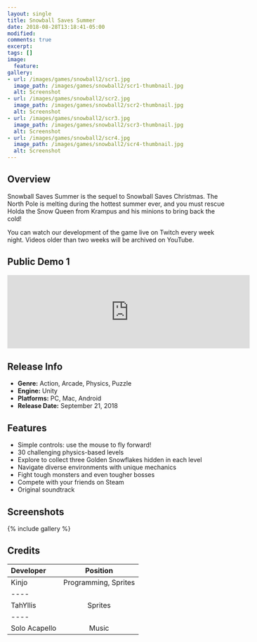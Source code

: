 ```yaml
---
layout: single
title: Snowball Saves Summer
date: 2018-08-28T13:18:41-05:00
modified:
comments: true
excerpt:
tags: []
image:
  feature:
gallery:
- url: /images/games/snowball2/scr1.jpg
  image_path: /images/games/snowball2/scr1-thumbnail.jpg
  alt: Screenshot
- url: /images/games/snowball2/scr2.jpg
  image_path: /images/games/snowball2/scr2-thumbnail.jpg
  alt: Screenshot
- url: /images/games/snowball2/scr3.jpg
  image_path: /images/games/snowball2/scr3-thumbnail.jpg
  alt: Screenshot
- url: /images/games/snowball2/scr4.jpg
  image_path: /images/games/snowball2/scr4-thumbnail.jpg
  alt: Screenshot
---
```



## Overview
Snowball Saves Summer is the sequel to Snowball Saves Christmas. The North Pole is melting during the hottest summer ever, and you must rescue Holda the Snow Queen from Krampus and his minions to bring back the cold!

You can watch our development of the game live on Twitch every week night. Videos older than two weeks will be archived on YouTube.

## Public Demo 1
<iframe src="https://itch.io/embed/260802?bg_color=2f2f2f&amp;fg_color=ffffff&amp;link_color=fbac2a" height="167" frameborder="0" width="552"></iframe>

## Release Info
<ul>
  <li><b>Genre:</b> Action, Arcade, Physics, Puzzle</li>
  <li><b>Engine:</b> Unity</li>
  <li><b>Platforms:</b> PC, Mac, Android</li>
  <li><b>Release Date:</b> September 21, 2018</li>
</ul>

## Features
* Simple controls: use the mouse to fly forward!
* 30 challenging physics-based levels
* Explore to collect three Golden Snowflakes hidden in each level
* Navigate diverse environments with unique mechanics
* Fight tough monsters and even tougher bosses
* Compete with your friends on Steam
* Original soundtrack


## Screenshots

{% include gallery %}

## Credits

| Developer | Position |
|:--------|:-------:|
| Kinjo | Programming, Sprites   |
|----
| TahYllis | Sprites  |
|----
| Solo Acapello | Music  |
